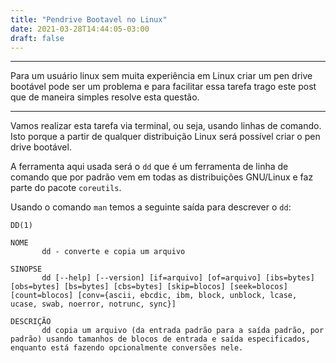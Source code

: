 ```yaml
---
title: "Pendrive Bootavel no Linux"
date: 2021-03-28T14:44:05-03:00
draft: false
---
```


---
Para um usuário linux sem muita experiência em Linux criar um pen drive bootável pode ser um problema e para facilitar essa tarefa trago este post que de maneira simples resolve esta questão.

---


Vamos realizar esta tarefa via terminal, ou seja, usando linhas de comando. Isto porque a partir de qualquer distribuição Linux será possível criar o pen drive bootável. 

A ferramenta aqui usada será o `dd` que é um ferramenta de linha de comando que por padrão vem em todas as distribuições GNU/Linux e faz parte do pacote `coreutils`.

Usando o comando `man` temos a seguinte saída para descrever o `dd`:


```
DD(1) 

NOME
       dd - converte e copia um arquivo

SINOPSE
       dd [--help] [--version] [if=arquivo] [of=arquivo] [ibs=bytes] [obs=bytes] [bs=bytes] [cbs=bytes] [skip=blocos] [seek=blocos] [count=blocos] [conv={ascii, ebcdic, ibm, block, unblock, lcase, ucase, swab, noerror, notrunc, sync}]

DESCRIÇÃO
       dd copia um arquivo (da entrada padrão para a saída padrão, por padrão) usando tamanhos de blocos de entrada e saída especificados, enquanto está fazendo opcionalmente conversões nele.
```


